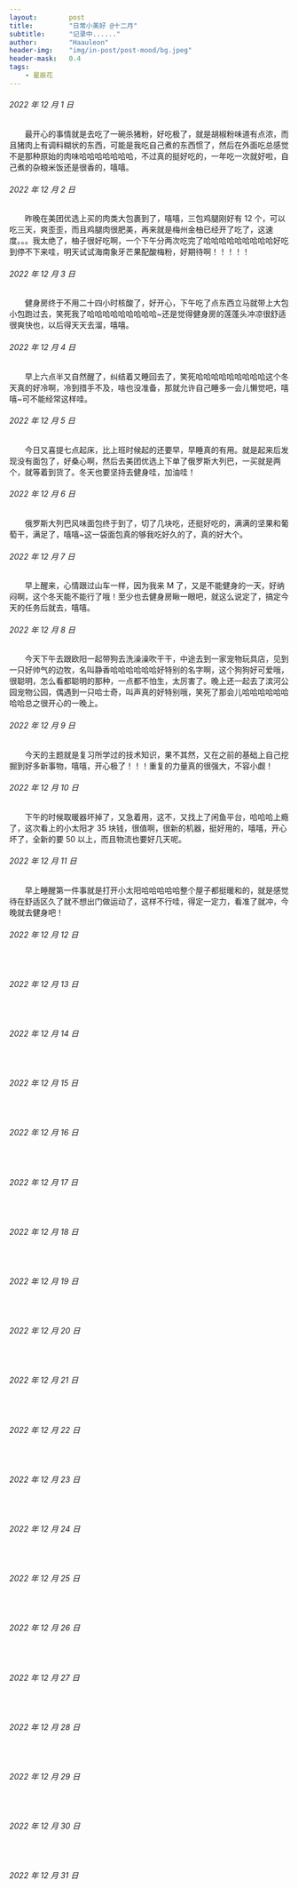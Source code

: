 ```yaml
---
layout:        post
title:         "日常小美好 @十二月"
subtitle:      "记录中......"
author:        "Haauleon"
header-img:    "img/in-post/post-mood/bg.jpeg"
header-mask:   0.4
tags:
    - 星辰花
---
```


###### 2022 年 12 月 1 日
&emsp;&emsp;最开心的事情就是去吃了一碗杀猪粉，好吃极了，就是胡椒粉味道有点浓，而且猪肉上有调料糊状的东西，可能是我吃自己煮的东西惯了，然后在外面吃总感觉不是那种原始的肉味哈哈哈哈哈哈哈，不过真的挺好吃的，一年吃一次就好啦，自己煮的杂粮米饭还是很香的，嘻嘻。

###### 2022 年 12 月 2 日
&emsp;&emsp;昨晚在美团优选上买的肉类大包裹到了，嘻嘻，三包鸡腿刚好有 12 个，可以吃三天，爽歪歪，而且鸡腿肉很肥美，再来就是梅州金柚已经开了吃了，这速度。。。我太绝了，柚子很好吃啊，一个下午分两次吃完了哈哈哈哈哈哈哈哈哈好吃到停不下来哇，明天试试海南象牙芒果配酸梅粉，好期待啊！！！！！

###### 2022 年 12 月 3 日
&emsp;&emsp;健身房终于不用二十四小时核酸了，好开心，下午吃了点东西立马就带上大包小包跑过去，笑死我了哈哈哈哈哈哈哈哈哈~还是觉得健身房的莲蓬头冲凉很舒适很爽快也，以后得天天去溜，嘻嘻。

###### 2022 年 12 月 4 日
&emsp;&emsp;早上六点半又自然醒了，纠结着又睡回去了，笑死哈哈哈哈哈哈哈哈哈这个冬天真的好冷啊，冷到措手不及，啥也没准备，那就允许自己睡多一会儿懒觉吧，嘻嘻~可不能经常这样哇。

###### 2022 年 12 月 5 日
&emsp;&emsp;今日又喜提七点起床，比上班时候起的还要早，早睡真的有用。就是起来后发现没有面包了，好桑心啊，然后去美团优选上下单了俄罗斯大列巴，一买就是两个，就等着到货了。冬天也要坚持去健身哇，加油哇！

###### 2022 年 12 月 6 日
&emsp;&emsp;俄罗斯大列巴风味面包终于到了，切了几块吃，还挺好吃的，满满的坚果和葡萄干，满足了，嘻嘻~这一袋面包真的够我吃好久的了，真的好大个。

###### 2022 年 12 月 7 日
&emsp;&emsp;早上醒来，心情跟过山车一样，因为我来 M 了，又是不能健身的一天，好纳闷啊，这个冬天能不能行了哦！至少也去健身房瞅一眼吧，就这么说定了，搞定今天的任务后就去，嘻嘻。

###### 2022 年 12 月 8 日
&emsp;&emsp;今天下午去跟欧阳一起带狗去洗澡澡吹干干，中途去到一家宠物玩具店，见到一只好帅气的边牧，名叫静香哈哈哈哈哈哈好特别的名字啊，这个狗狗好可爱哦，很聪明，怎么看都聪明的那种，一点都不怕生，太厉害了。晚上还一起去了滨河公园宠物公园，偶遇到一只哈士奇，叫声真的好特别哦，笑死了那会儿哈哈哈哈哈哈哈哈总之很开心的一晚上。

###### 2022 年 12 月 9 日
&emsp;&emsp;今天的主题就是复习所学过的技术知识，果不其然，又在之前的基础上自己挖掘到好多新事物，嘻嘻，开心极了！！！重复的力量真的很强大，不容小觑！

###### 2022 年 12 月 10 日
&emsp;&emsp;下午的时候取暖器坏掉了，又急着用，这不，又找上了闲鱼平台，哈哈哈上瘾了，这次看上的小太阳才 35 块钱，很值啊，很新的机器，挺好用的，嘻嘻，开心坏了，全新的要 50 以上，而且物流也要好几天呢。

###### 2022 年 12 月 11 日
&emsp;&emsp;早上睡醒第一件事就是打开小太阳哈哈哈哈哈整个屋子都挺暖和的，就是感觉待在舒适区久了就不想出门做运动了，这样不行哇，得定一定力，看准了就冲，今晚就去健身吧！

###### 2022 年 12 月 12 日
&emsp;&emsp;

###### 2022 年 12 月 13 日
&emsp;&emsp;

###### 2022 年 12 月 14 日
&emsp;&emsp;

###### 2022 年 12 月 15 日
&emsp;&emsp;

###### 2022 年 12 月 16 日
&emsp;&emsp;

###### 2022 年 12 月 17 日
&emsp;&emsp;

###### 2022 年 12 月 18 日
&emsp;&emsp;

###### 2022 年 12 月 19 日
&emsp;&emsp;

###### 2022 年 12 月 20 日
&emsp;&emsp;

###### 2022 年 12 月 21 日
&emsp;&emsp;

###### 2022 年 12 月 22 日
&emsp;&emsp;

###### 2022 年 12 月 23 日
&emsp;&emsp;

###### 2022 年 12 月 24 日
&emsp;&emsp;

###### 2022 年 12 月 25 日
&emsp;&emsp;

###### 2022 年 12 月 26 日
&emsp;&emsp;

###### 2022 年 12 月 27 日
&emsp;&emsp;

###### 2022 年 12 月 28 日
&emsp;&emsp;

###### 2022 年 12 月 29 日
&emsp;&emsp;

###### 2022 年 12 月 30 日
&emsp;&emsp;

###### 2022 年 12 月 31 日
&emsp;&emsp;